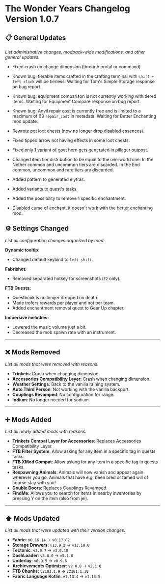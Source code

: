 # The Wonder Years Changelog Version 1.0.7

## 📋 General Updates

*List administrative changes, modpack-wide modifications, and other general updates.*

- Fixed crash on change dimension (through portal or command).

- Known bug: tierable items crafted in the crafting terminal with `shift + left click` will be tierless. Waiting for Tom's Simple Storage response on bug report.
- Known bug: equipment comparison is not currently working with tiered items. Waiting for Equipment Compare response on bug report.
- Known bug: Anvil repair cost is currently free and is limited to a maximum of 63 `repair_cost` in metadata. Waiting for Better Enchanting mod update.

- Rewrote pot loot chests (now no longer drop disabled essences).
- Fixed tipped arrow not having effects in some loot chests.
- Fixed only 1 variant of goat horn gets generated in pillager outpost.
- Changed item tier distribution to be equal to the overworld one. In the Nether common and uncommon tiers are discarded. In the End common, uncommon and rare tiers are discarded.
- Added pattern to generated elytras.

- Added variants to quest's tasks.
- Added the possibility to remove 1 specific enchantment.
- Disabled curse of enchant, it doesn't work with the better enchanting mod.

## ⚙️ Settings Changed

*List all configuration changes organized by mod.*

**Dynamic tooltip:**

- Changed default keybind to `left shift`.

**Fabrishot:**

- Removed separated hotkey for screenshots (`F2` only).

**FTB Quests:**

- Questbook is no longer dropped on death.
- Made trofers rewards per player and not per team.
- Added enchantment removal quest to Gear Up chapter.

**Immersive melodies:**

- Lowered the music volume just a bit.
- Decreased the mob spawn rate with an instrument.

---

## ❌ Mods Removed

*List all mods that were removed with reasons.*

- **Trinkets**: Crash when changing dimension.
- **Accessories Compatibility Layer**: Crash when changing dimension.
- **Weather Settings**: Back to the vanilla raining system.
- **Auto Third Person**: Not working with the vanilla backport.
- **Couplings Revamped**: No configuration for range.
- **Indium**: No longer needed for sodium.

---

## ➕ Mods Added

*List all newly added mods with reasons.*

- **Trinkets Compat Layer for Accessories**: Replaces Accessories Compatibility Layer.
- **FTB Filter System**: Allow asking for any item in a specific tag in quests tasks.
- **FTB XMod Compat**: Allow asking for any item in a specific tag in quests tasks.
- **Respawning Animals**: Animals will now vanish and appear again wherever you go. Animals that have e.g. been bred or tamed will of course stay with you!
- **Double Doors**: Replaces Couplings Revamped.
- **FindMe**: Allows you to search for items in nearby inventories by pressing Y on the item (also from jei).

---

## ⬆️ Mods Updated

*List all mods that were updated with their version changes.*

- **Fabric**: `v0.16.14` → `v0.17.02`
- **Storage Drawers**: `v13.9.2` → `v13.10.0`
- **Tectonic**: `v3.0.7` → `v3.0.10`
- **DashLoader**: `v5.0.0` → `v5.1.0`
- **Underlay**: `v0.9.5` → `v0.9.6`
- **Archievements Optimizer**: `v2.0.0` → `v2.1.0`
- **FTB Chunks**: `v2101.1.9` → `v2101.1.10`
- **Fabric Language Kotlin**: `v1.13.4` → `v1.13.5`
